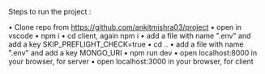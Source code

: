 Steps to run the project :

• Clone repo from https://github.com/ankitmishra03/project
• open in vscode
• npm i
• cd client, again npm i
• add a file with name ".env" and add a key SKIP_PREFLIGHT_CHECK=true
• cd ..
• add a file with name ".env" and add a key MONGO_URI
• npm run dev
• open localhost:8000 in your browser, for server
• open localhost:3000 in your browser, for client
